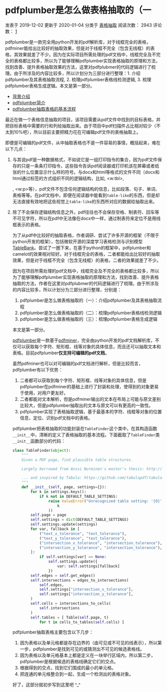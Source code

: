 # pdfplumber是怎么做表格抽取的（一
发表于 2019-12-02 更新于 2020-01-04 分类于 [表格抽取](https://iceflameworm.github.io/categories/%E8%A1%A8%E6%A0%BC%E6%8A%BD%E5%8F%96/) 阅读次数： 2943 评论数： [1](https://iceflameworm.github.io/2019/12/02/pdfplumber-table-extraction-1/#comments)

pdfplumber是一款完全用python开发的pdf解析库，对于线框完全的表格，pdfminer能给出比较好的抽取效果，但是对于线框不完全（包含无线框）的表格，其效果就差了不少。因为在实际项目所需处理的pdf文档中，线框完全及不完全的表格都比较多，所以为了能够理解pdfplumber实现表格抽取的原理和方法，找到改善、提升表格抽取效果的方法，这里对pdfplubmer的代码逻辑进行了梳理。由于所涉及的内容比较多，所以计划分为三部分进行整理：1. 介绍pdfplumber及其表格抽取流程, 2. 梳理pdfplumber表格线检测逻辑, 3. 梳理pdfplumber表格生成逻辑。本文是第一部分。

*   [背景介绍](#%e8%83%8c%e6%99%af%e4%bb%8b%e7%bb%8d)
*   [pdfplumber简介](#pdfplumber%e7%ae%80%e4%bb%8b)
*   [pdfplumber抽取表格的基本流程](#pdfplumber%e6%8a%bd%e5%8f%96%e8%a1%a8%e6%a0%bc%e7%9a%84%e5%9f%ba%e6%9c%ac%e6%b5%81%e7%a8%8b)

最近在做一个表格信息抽取的项目，该项目需要从pdf文件中找到的目标表格，并把目标表格中需要的行和列给抽取出来。由于项目中pdf扫描件占比相对较少（不太到10%吧），所以目前主要把精力花在可编辑pdf文件的表格抽取上。

即便是可编辑的pdf文件，从中抽取表格也不是一件容易的事情，概括起来，难在以下几点：

1.  与其说pdf是一种数据格式，不如说它是一组打印指令的集合，因为pdf文件保存的只是一条条打印指令，这些指令告诉pdf阅读器或打印机该在屏幕或者纸张的什么位置显示什么样的符号。与docx和html等格式的文件不同（docx和html通过标签的方式组织不同的逻辑结构，比如<table>, <w:tbl>, <p>, <w:p>等），pdf文件不包含任何逻辑结构的信息，比如段落、句子、单词、表格等等。在pdf文档中，即便在阅读器中能看到`table-like`的东西，但是却无法直接有效地把这些视觉上`table-like`的东西所对应的数据给抽取出来。
2.  除了不会保存逻辑结构信息之外，pdf往往也不会保存空格、制表符、回车等不可见字符，所以在pdf中无法像在docx中一样，通过制表符来定位不是用线框表示的表格。

为了从pdf中比较好的抽取表格，作者调研、尝试了许多开源的框架（不限于python开发的框架），包括微软开源的深度学习表格检测与识别模型[TableBank](https://github.com/doc-analysis/TableBank)。尝试了一圈下来，在基于python的框架中，pdfplumber和camelot的效果相对较好。对于线框完全的表格，二者都能给出比较好的抽取效果，但是对于线框不完全（包含无线框）的表格，二者的效果就差了不少。

因为在项目所需处理的pdf文档中，线框完全及不完全的表格都比较多，所以为了能够理解pdfplumber实现表格抽取的原理和方法，找到改善、提升表格抽取的方法，作者在这里对pdfplubmer的代码逻辑进行了梳理。由于所涉及的内容比较多，所以计划分为三部分进行整理，分别是：

1.  pdfplumber是怎么做表格抽取的（一）：介绍pdfplumber及其表格抽取流程
2.  pdfplumber是怎么做表格抽取的（二）：梳理pdfplumber表格线检测逻辑
3.  pdfplumber是怎么做表格抽取的（三）：梳理pdfplumber表格生成逻辑

本文是第一部分。

[pdfplumber](https://github.com/jsvine/pdfplumber)是一款基于[pdfminer](https://github.com/euske/pdfminer)，完全由python开发的pdf文档解析库，不仅可以获取每个字符、矩形框、线等对象的具体信息，而且还可以抽取文本和表格。目前pdfplumber**仅支持可编辑的pdf文档**。

虽然pdfminer也可以对可编辑的pdf文档进行解析，但是比较而言，pdfplumber有以下优势：

1.  二者都可以获取到每个字符、矩形框、线等对象的具体信息，但是pdfplumber在pdfminer的基础上进行了封装和处理，使得到的对象更易于使用，对用户更友好。
2.  二者都能对文本解析，但是pdfminer输出的文本在布局上可能与原文差别比较大，但是pdfplumber抽取出的文本与原文可以有更高的一致性。
3.  pdfplumber实现了表格抽取逻辑，基于最基本的字符、线框等对象的位置信息，定位、识别pdf文档中的表格。

pdfplumber把表格抽取的功能封装在`TableFinder`这个类中，在其构造函数`__init__`中，清晰的定义了表格抽取的基本流程。下面截取了`TableFinder`类`__init__`函数部分的代码：

```python
class TableFinder(object):
    """
    Given a PDF page, find plausible table structures.

    Largely borrowed from Anssi Nurminen's master's thesis: http://dspace.cc.tut.fi/dpub/bitstream/handle/123456789/21520/Nurminen.pdf?sequence=3

    ... and inspired by Tabula: https://github.com/tabulapdf/tabula-extractor/issues/16
    """
    def __init__(self, page, settings={}):
        for k in settings.keys():
            if k not in DEFAULT_TABLE_SETTINGS:
                raise ValueError("Unrecognized table setting: '{0}'".format(
                    k
                ))
        self.page = page
        self.settings = dict(DEFAULT_TABLE_SETTINGS)
        self.settings.update(settings)
        for var, fallback in [
            ("text_x_tolerance", "text_tolerance"),
            ("text_y_tolerance", "text_tolerance"),
            ("intersection_x_tolerance", "intersection_tolerance"),
            ("intersection_y_tolerance", "intersection_tolerance"),
        ]:
            if self.settings[var] == None:
                self.settings.update({
                    var: self.settings[fallback]
                })
        self.edges = self.get_edges()
        self.intersections = edges_to_intersections(
            self.edges,
            self.settings["intersection_x_tolerance"],
            self.settings["intersection_y_tolerance"],
        )
        self.cells = intersections_to_cells(
            self.intersections
        )
        self.tables = [ Table(self.page, t)
            for t in cells_to_tables(self.cells) ]
```

pdfplumber抽取表格主要包含以下几步：

1.  因为表格以及单元格都是存在边界的（由可见或不可见的线表示），所以第一步，pdfplumber是找到可见的或猜测出不可见的候选表格线。
2.  因为表格以及单元格基本上都是定义在一块举行区域内，所以第二步，pdfplumber是根据候选的表格线确定它们的交点。
3.  根据得到的交点，找到它们围成的最小的单元格。
4.  把连通的单元格整合到一起，生成一个检测出的表格对象。

好了，这部分就初步写到这里吧 ^\_^